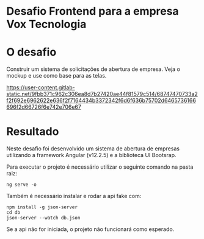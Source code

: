 # Desafio Frontend para a empresa Vox Tecnologia

# O desafio
Construir um sistema de solicitações de abertura de empresa. Veja o mockup e use como base para as telas.

https://user-content.gitlab-static.net/9fbb371c962c306ea8d7b27420ae44f81579c514/68747470733a2f2f692e6962622e636f2f7164434b3372342f6d6f636b75702d6465736166696f2d66726f6e742e706e67

# Resultado
Neste desafio foi desenvolvido um sistema de abertura de empresas utilizando a framework Angular (v12.2.5) e a biblioteca UI Bootsrap.

Para executar o projeto é necessário utilizar o seguinte comando na pasta raiz:
```
ng serve -o
```
Também é necessário instalar e rodar a api fake com:
```
npm install -g json-server
cd db
json-server --watch db.json
```
Se a api não for iniciada, o projeto não funcionará como esperado.
